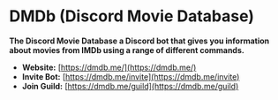 # DMDb (Discord Movie Database)
**The Discord Movie Database a Discord bot that gives you information about movies from IMDb using a range of different commands.**

- **Website:** [https://dmdb.me/](https://dmdb.me/)
- **Invite Bot:** [https://dmdb.me/invite](https://dmdb.me/invite)
- **Join Guild:** [https://dmdb.me/guild](https://dmdb.me/guild)